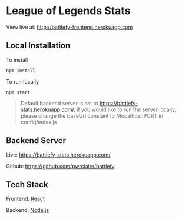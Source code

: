 # League of Legends Stats
View live at: http://battlefy-frontend.herokuapp.com

## Local Installation

To install

`
npm install
`

To run locally

`
npm start
`

> Default backend server is set to https://battlefy-stats.herokuapp.com/, if you would like to run the server locally, please change the baseUrl constant to //localhost:PORT in config/index.js


## Backend Server

Live: https://battlefy-stats.herokuapp.com/

Github: https://github.com/pwrclaire/battlefy

## Tech Stack

Frontend: [React](reactjs.org)

Backend: [Node.js](nodejs.org)
